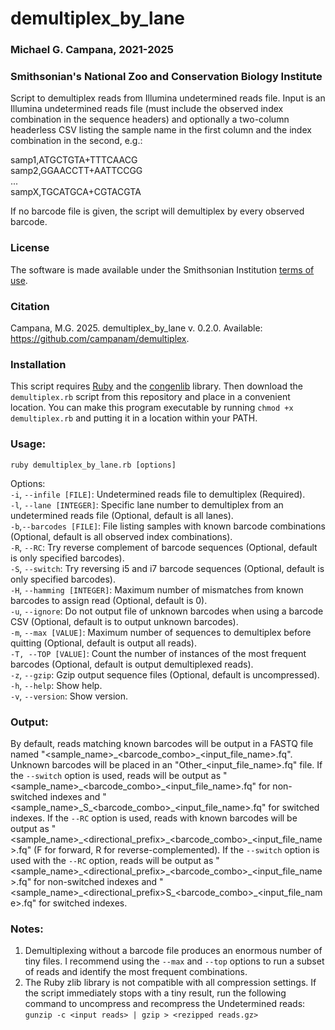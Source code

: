 # demultiplex_by_lane
### Michael G. Campana, 2021-2025  
### Smithsonian's National Zoo and Conservation Biology Institute

Script to demultiplex reads from Illumina undetermined reads file. Input is an Illumina undetermined reads file (must include the observed index combination in the sequence headers) and optionally a two-column headerless CSV listing the sample name in the first column and the index combination in the second, e.g.:  

samp1,ATGCTGTA+TTTCAACG  
samp2,GGAACCTT+AATTCCGG  
...   
sampX,TGCATGCA+CGTACGTA  

If no barcode file is given, the script will demultiplex by every observed barcode.  

### License  
The software is made available under the Smithsonian Institution [terms of use](https://www.si.edu/termsofuse).  

### Citation  
Campana, M.G. 2025. demultiplex_by_lane v. 0.2.0. Available: https://github.com/campanam/demultiplex.  

### Installation  
This script requires [Ruby](www.ruby-lang.org) and the [congenlib](https://github.com/campanam/congenlib) library. Then download the `demultiplex.rb` script from this repository and place in a convenient location. You can make this program executable by running `chmod +x demultiplex.rb` and putting it in a location within your PATH.  

### Usage:  
`ruby demultiplex_by_lane.rb [options]`  

Options:  
`-i`, `--infile [FILE]`: Undetermined reads file to demultiplex (Required).  
`-l`, `--lane [INTEGER]`: Specific lane number to demultiplex from an undetermined reads file (Optional, default is all lanes).  
`-b`,`--barcodes [FILE]`: File listing samples with known barcode combinations (Optional, default is all observed index combinations).  
`-R`, `--RC`: Try reverse complement of barcode sequences (Optional, default is only specified barcodes).  
`-S`, `--switch`: Try reversing i5 and i7 barcode sequences (Optional, default is only specified barcodes).  
`-H`, `--hamming [INTEGER]`: Maximum number of mismatches from known barcodes to assign read (Optional, default is 0).  
`-u`, `--ignore`: Do not output file of unknown barcodes when using a barcode CSV (Optional, default is to output unknown barcodes).  
`-m`, `--max [VALUE]`: Maximum number of sequences to demultiplex before quitting (Optional, default is output all reads).  
`-T, --TOP [VALUE]`: Count the number of instances of the most frequent barcodes (Optional, default is output demultiplexed reads).  
`-z`, `--gzip`: Gzip output sequence files (Optional, default is uncompressed).  
`-h`, `--help`: Show help.  
`-v`, `--version`: Show version.  

### Output:  
By default, reads matching known barcodes will be output in a FASTQ file named "<sample_name>\_<barcode_combo>\_<input_file_name>.fq". Unknown barcodes will be placed in an "Other_<input_file_name>.fq" file. If the `--switch` option is used, reads will be output as "<sample_name>\_<barcode_combo>\_<input_file_name>.fq" for non-switched indexes and "<sample_name>\_S\_<barcode_combo>\_<input_file_name>.fq" for switched indexes.  If the `--RC` option is used, reads with known barcodes will be output as "<sample_name>\_<directional_prefix>\_<barcode_combo>\_<input_file_name>.fq" (F for forward, R for reverse-complemented). If the `--switch` option is used with the `--RC` option, reads will be output as "<sample_name>\_<directional_prefix>\_<barcode_combo>\_<input_file_name>.fq" for non-switched indexes and "<sample_name>\_<directional_prefix>S\_<barcode_combo>\_<input_file_name>.fq" for switched indexes.  

### Notes:  
1. Demultiplexing without a barcode file produces an enormous number of tiny files. I recommend using the `--max` and `--top` options to run a subset of reads and identify the most frequent combinations.  
2. The Ruby zlib library is not compatible with all compression settings. If the script immediately stops with a tiny result, run the following command to uncompress and recompress the Undetermined reads:
`gunzip -c <input reads> | gzip > <rezipped reads.gz>`  

